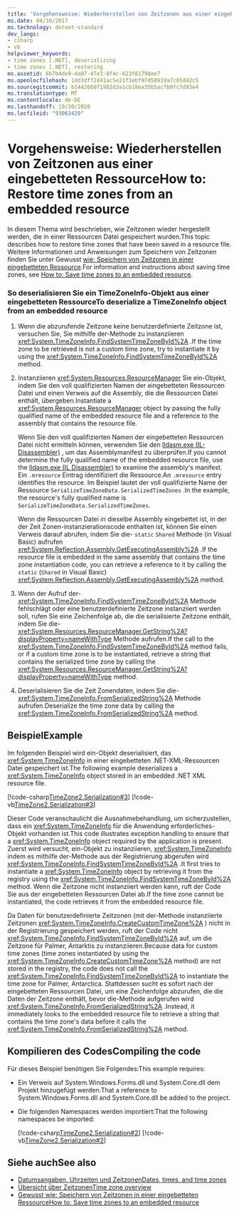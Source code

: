 ```yaml
---
title: 'Vorgehensweise: Wiederherstellen von Zeitzonen aus einer eingebetteten Ressource'
ms.date: 04/10/2017
ms.technology: dotnet-standard
dev_langs:
- csharp
- vb
helpviewer_keywords:
- time zones [.NET], deserializing
- time zones [.NET], restoring
ms.assetid: 6b7b4de9-da07-47e3-8f4c-823f81798ee7
ms.openlocfilehash: 1dd3dff2441ac5e21f3ebf97d58919a7c65d42c5
ms.sourcegitcommit: b1442669f1982d3a1cb18ea35b5acfb0fc7d93e4
ms.translationtype: MT
ms.contentlocale: de-DE
ms.lasthandoff: 10/30/2020
ms.locfileid: "93063429"
---
```

# <a name="how-to-restore-time-zones-from-an-embedded-resource"></a><span data-ttu-id="402dc-102">Vorgehensweise: Wiederherstellen von Zeitzonen aus einer eingebetteten Ressource</span><span class="sxs-lookup"><span data-stu-id="402dc-102">How to: Restore time zones from an embedded resource</span></span>

<span data-ttu-id="402dc-103">In diesem Thema wird beschrieben, wie Zeitzonen wieder hergestellt werden, die in einer Ressourcen Datei gespeichert wurden.</span><span class="sxs-lookup"><span data-stu-id="402dc-103">This topic describes how to restore time zones that have been saved in a resource file.</span></span> <span data-ttu-id="402dc-104">Weitere Informationen und Anweisungen zum Speichern von Zeitzonen finden Sie unter Gewusst [wie: Speichern von Zeitzonen in einer eingebetteten Ressource](save-time-zones-to-an-embedded-resource.md).</span><span class="sxs-lookup"><span data-stu-id="402dc-104">For information and instructions about saving time zones, see [How to: Save time zones to an embedded resource](save-time-zones-to-an-embedded-resource.md).</span></span>

### <a name="to-deserialize-a-timezoneinfo-object-from-an-embedded-resource"></a><span data-ttu-id="402dc-105">So deserialisieren Sie ein TimeZoneInfo-Objekt aus einer eingebetteten Ressource</span><span class="sxs-lookup"><span data-stu-id="402dc-105">To deserialize a TimeZoneInfo object from an embedded resource</span></span>

1. <span data-ttu-id="402dc-106">Wenn die abzurufende Zeitzone keine benutzerdefinierte Zeitzone ist, versuchen Sie, Sie mithilfe der-Methode zu instanziieren <xref:System.TimeZoneInfo.FindSystemTimeZoneById%2A> .</span><span class="sxs-lookup"><span data-stu-id="402dc-106">If the time zone to be retrieved is not a custom time zone, try to instantiate it by using the <xref:System.TimeZoneInfo.FindSystemTimeZoneById%2A> method.</span></span>

2. <span data-ttu-id="402dc-107">Instanziieren <xref:System.Resources.ResourceManager> Sie ein-Objekt, indem Sie den voll qualifizierten Namen der eingebetteten Ressourcen Datei und einen Verweis auf die Assembly, die die Ressourcen Datei enthält, übergeben.</span><span class="sxs-lookup"><span data-stu-id="402dc-107">Instantiate a <xref:System.Resources.ResourceManager> object by passing the fully qualified name of the embedded resource file and a reference to the assembly that contains the resource file.</span></span>

   <span data-ttu-id="402dc-108">Wenn Sie den voll qualifizierten Namen der eingebetteten Ressourcen Datei nicht ermitteln können, verwenden Sie den [Ildasm.exe (IL-Disassembler)](../../framework/tools/ildasm-exe-il-disassembler.md) , um das Assemblymanifest zu überprüfen.</span><span class="sxs-lookup"><span data-stu-id="402dc-108">If you cannot determine the fully qualified name of the embedded resource file, use the [Ildasm.exe (IL Disassembler)](../../framework/tools/ildasm-exe-il-disassembler.md) to examine the assembly's manifest.</span></span> <span data-ttu-id="402dc-109">Ein `.mresource` Eintrag identifiziert die Ressource.</span><span class="sxs-lookup"><span data-stu-id="402dc-109">An `.mresource` entry identifies the resource.</span></span> <span data-ttu-id="402dc-110">Im Beispiel lautet der voll qualifizierte Name der Ressource `SerializeTimeZoneData.SerializedTimeZones` .</span><span class="sxs-lookup"><span data-stu-id="402dc-110">In the example, the resource's fully qualified name is `SerializeTimeZoneData.SerializedTimeZones`.</span></span>

   <span data-ttu-id="402dc-111">Wenn die Ressourcen Datei in dieselbe Assembly eingebettet ist, in der der Zeit Zonen-instanzierationscode enthalten ist, können Sie einen Verweis darauf abrufen, indem Sie die- `static` `Shared` Methode (in Visual Basic) aufrufen <xref:System.Reflection.Assembly.GetExecutingAssembly%2A> .</span><span class="sxs-lookup"><span data-stu-id="402dc-111">If the resource file is embedded in the same assembly that contains the time zone instantiation code, you can retrieve a reference to it by calling the `static` (`Shared` in Visual Basic) <xref:System.Reflection.Assembly.GetExecutingAssembly%2A> method.</span></span>

3. <span data-ttu-id="402dc-112">Wenn der Aufruf der- <xref:System.TimeZoneInfo.FindSystemTimeZoneById%2A> Methode fehlschlägt oder eine benutzerdefinierte Zeitzone instanziiert werden soll, rufen Sie eine Zeichenfolge ab, die die serialisierte Zeitzone enthält, indem Sie die- <xref:System.Resources.ResourceManager.GetString%2A?displayProperty=nameWithType> Methode aufrufen.</span><span class="sxs-lookup"><span data-stu-id="402dc-112">If the call to the <xref:System.TimeZoneInfo.FindSystemTimeZoneById%2A> method fails, or if a custom time zone is to be instantiated, retrieve a string that contains the serialized time zone by calling the <xref:System.Resources.ResourceManager.GetString%2A?displayProperty=nameWithType> method.</span></span>

4. <span data-ttu-id="402dc-113">Deserialisieren Sie die Zeit Zonendaten, indem Sie die- <xref:System.TimeZoneInfo.FromSerializedString%2A> Methode aufrufen.</span><span class="sxs-lookup"><span data-stu-id="402dc-113">Deserialize the time zone data by calling the <xref:System.TimeZoneInfo.FromSerializedString%2A> method.</span></span>

## <a name="example"></a><span data-ttu-id="402dc-114">Beispiel</span><span class="sxs-lookup"><span data-stu-id="402dc-114">Example</span></span>

<span data-ttu-id="402dc-115">Im folgenden Beispiel wird ein-Objekt deserialisiert, das <xref:System.TimeZoneInfo> in einer eingebetteten .NET-XML-Ressourcen Datei gespeichert ist.</span><span class="sxs-lookup"><span data-stu-id="402dc-115">The following example deserializes a <xref:System.TimeZoneInfo> object stored in an embedded .NET XML resource file.</span></span>

[!code-csharp[TimeZone2.Serialization#3](../../../samples/snippets/csharp/VS_Snippets_CLR/TimeZone2.Serialization/cs/SerializeTimeZoneData.cs#3)]
[!code-vb[TimeZone2.Serialization#3](../../../samples/snippets/visualbasic/VS_Snippets_CLR/TimeZone2.Serialization/vb/SerializeTimeZoneData.vb#3)]

<span data-ttu-id="402dc-116">Dieser Code veranschaulicht die Ausnahmebehandlung, um sicherzustellen, dass ein <xref:System.TimeZoneInfo> für die Anwendung erforderliches-Objekt vorhanden ist.</span><span class="sxs-lookup"><span data-stu-id="402dc-116">This code illustrates exception handling to ensure that a <xref:System.TimeZoneInfo> object required by the application is present.</span></span> <span data-ttu-id="402dc-117">Zuerst wird versucht, ein-Objekt zu instanziieren, <xref:System.TimeZoneInfo> indem es mithilfe der-Methode aus der Registrierung abgerufen wird <xref:System.TimeZoneInfo.FindSystemTimeZoneById%2A> .</span><span class="sxs-lookup"><span data-stu-id="402dc-117">It first tries to instantiate a <xref:System.TimeZoneInfo> object by retrieving it from the registry using the <xref:System.TimeZoneInfo.FindSystemTimeZoneById%2A> method.</span></span> <span data-ttu-id="402dc-118">Wenn die Zeitzone nicht instanziiert werden kann, ruft der Code Sie aus der eingebetteten Ressourcen Datei ab.</span><span class="sxs-lookup"><span data-stu-id="402dc-118">If the time zone cannot be instantiated, the code retrieves it from the embedded resource file.</span></span>

<span data-ttu-id="402dc-119">Da Daten für benutzerdefinierte Zeitzonen (mit der-Methode instanziierte Zeitzonen <xref:System.TimeZoneInfo.CreateCustomTimeZone%2A> ) nicht in der Registrierung gespeichert werden, ruft der Code nicht <xref:System.TimeZoneInfo.FindSystemTimeZoneById%2A> auf, um die Zeitzone für Palmer, Antarktis zu instanziieren.</span><span class="sxs-lookup"><span data-stu-id="402dc-119">Because data for custom time zones (time zones instantiated by using the <xref:System.TimeZoneInfo.CreateCustomTimeZone%2A> method) are not stored in the registry, the code does not call the <xref:System.TimeZoneInfo.FindSystemTimeZoneById%2A> to instantiate the time zone for Palmer, Antarctica.</span></span> <span data-ttu-id="402dc-120">Stattdessen sucht es sofort nach der eingebetteten Ressourcen Datei, um eine Zeichenfolge abzurufen, die die Daten der Zeitzone enthält, bevor die-Methode aufgerufen wird <xref:System.TimeZoneInfo.FromSerializedString%2A> .</span><span class="sxs-lookup"><span data-stu-id="402dc-120">Instead, it immediately looks to the embedded resource file to retrieve a string that contains the time zone's data before it calls the <xref:System.TimeZoneInfo.FromSerializedString%2A> method.</span></span>

## <a name="compiling-the-code"></a><span data-ttu-id="402dc-121">Kompilieren des Codes</span><span class="sxs-lookup"><span data-stu-id="402dc-121">Compiling the code</span></span>

<span data-ttu-id="402dc-122">Für dieses Beispiel benötigen Sie Folgendes:</span><span class="sxs-lookup"><span data-stu-id="402dc-122">This example requires:</span></span>

- <span data-ttu-id="402dc-123">Ein Verweis auf System.Windows.Forms.dll und System.Core.dll dem Projekt hinzugefügt werden.</span><span class="sxs-lookup"><span data-stu-id="402dc-123">That a reference to System.Windows.Forms.dll and System.Core.dll be added to the project.</span></span>

- <span data-ttu-id="402dc-124">Die folgenden Namespaces werden importiert:</span><span class="sxs-lookup"><span data-stu-id="402dc-124">That the following namespaces be imported:</span></span>

  [!code-csharp[TimeZone2.Serialization#2](../../../samples/snippets/csharp/VS_Snippets_CLR/TimeZone2.Serialization/cs/SerializeTimeZoneData.cs#2)]
  [!code-vb[TimeZone2.Serialization#2](../../../samples/snippets/visualbasic/VS_Snippets_CLR/TimeZone2.Serialization/vb/SerializeTimeZoneData.vb#2)]

## <a name="see-also"></a><span data-ttu-id="402dc-125">Siehe auch</span><span class="sxs-lookup"><span data-stu-id="402dc-125">See also</span></span>

- [<span data-ttu-id="402dc-126">Datumsangaben, Uhrzeiten und Zeitzonen</span><span class="sxs-lookup"><span data-stu-id="402dc-126">Dates, times, and time zones</span></span>](index.md)
- [<span data-ttu-id="402dc-127">Übersicht über Zeitzonen</span><span class="sxs-lookup"><span data-stu-id="402dc-127">Time zone overview</span></span>](time-zone-overview.md)
- [<span data-ttu-id="402dc-128">Gewusst wie: Speichern von Zeitzonen in einer eingebetteten Ressource</span><span class="sxs-lookup"><span data-stu-id="402dc-128">How to: Save time zones to an embedded resource</span></span>](save-time-zones-to-an-embedded-resource.md)
